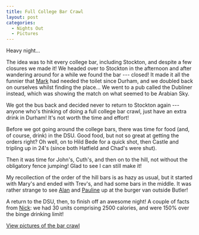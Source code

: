 ```yaml
---
title: Full College Bar Crawl
layout: post
categories:
  - Nights Out
  - Pictures
---
```

Heavy night...

The idea was to hit every college bar, including Stockton, and despite a few closures we made it! We headed over to Stockton in the afternoon and after wandering around for a while we found the bar --- closed! It made it all the funnier that [Mark](http://pictures.scholesmafia.co.uk/index.php/?profile=164) had needed the toilet since Durham, and we doubled back on ourselves whilst finding the place... We went to a pub called the Dubliner instead, which was showing the match on what seemed to be Arabian Sky.

We got the bus back and decided never to return to Stockton again --- anyone who's thinking of doing a full college bar crawl, just have an extra drink in Durham! It's not worth the time and effort!

Before we got going around the college bars, there was time for food (and, of course, drink) in the DSU. Good food, but not so great at getting the orders right? Oh well, on to Hild Bede for a quick shot, then Castle and tripling up in 24's (since both Hatfield and Chad's were shut).

Then it was time for John's, Cuth's, and then on to the hill, not without the obligatory fence jumping! Glad to see I can still make it!

My recollection of the order of the hill bars is as hazy as usual, but it started with Mary's and ended with Trev's, and had some bars in the middle. It was rather strange to see [Alan](http://pictures.scholesmafia.co.uk/index.php/?profile=84) and [Pauline](http://pictures.scholesmafia.co.uk/index.php/?profile=83) up at the burger van outside Butler!

A return to the DSU, then, to finish off an awesome night! A couple of facts from [Nick](http://pictures.scholesmafia.co.uk/index.php/?profile=80): we had 30 units comprising 2500 calories, and were 150% over the binge drinking limit!

[View pictures of the bar crawl](http://pictures.scholesmafia.co.uk/index.php/2006/12/09.12.06_10.12.06-bar-crawl/)